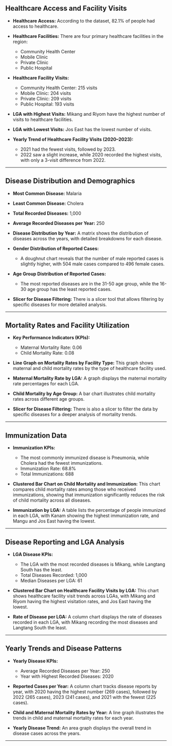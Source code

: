 ## Healthcare Access and Facility Visits
- **Healthcare Access:** According to the dataset, 82.1% of people had access to healthcare.  
- **Healthcare Facilities:** There are four primary healthcare facilities in the region:
  - Community Health Center
  - Mobile Clinic
  - Private Clinic
  - Public Hospital

- **Healthcare Facility Visits:**  
  - Community Health Center: 215 visits  
  - Mobile Clinic: 204 visits  
  - Private Clinic: 209 visits  
  - Public Hospital: 193 visits  

- **LGA with Highest Visits:** Mikang and Riyom have the highest number of visits to healthcare facilities.  
- **LGA with Lowest Visits:** Jos East has the lowest number of visits.

- **Yearly Trend of Healthcare Facility Visits (2020–2023):**  
  - 2021 had the fewest visits, followed by 2023.  
  - 2022 saw a slight increase, while 2020 recorded the highest visits, with only a 3-visit difference from 2022.

---

## Disease Distribution and Demographics
- **Most Common Disease:** Malaria  
- **Least Common Disease:** Cholera  
- **Total Recorded Diseases:** 1,000  
- **Average Recorded Diseases per Year:** 250  

- **Disease Distribution by Year:** A matrix shows the distribution of diseases across the years, with detailed breakdowns for each disease.  
- **Gender Distribution of Reported Cases:**  
  - A doughnut chart reveals that the number of male reported cases is slightly higher, with 504 male cases compared to 496 female cases.  
- **Age Group Distribution of Reported Cases:**  
  - The most reported diseases are in the 31-50 age group, while the 16-30 age group has the least reported cases.

- **Slicer for Disease Filtering:** There is a slicer tool that allows filtering by specific diseases for more detailed analysis.

---

## Mortality Rates and Facility Utilization
- **Key Performance Indicators (KPIs):**  
  - Maternal Mortality Rate: 0.06  
  - Child Mortality Rate: 0.08  

- **Line Graph on Mortality Rates by Facility Type:** This graph shows maternal and child mortality rates by the type of healthcare facility used.  
- **Maternal Mortality Rate by LGA:** A graph displays the maternal mortality rate percentages for each LGA.  
- **Child Mortality by Age Group:** A bar chart illustrates child mortality rates across different age groups.

- **Slicer for Disease Filtering:** There is also a slicer to filter the data by specific diseases for a deeper analysis of mortality trends.

---

## Immunization Data
- **Immunization KPIs:**  
  - The most commonly immunized disease is Pneumonia, while Cholera had the fewest immunizations.  
  - Immunization Rate: 68.8%  
  - Total Immunizations: 688  

- **Clustered Bar Chart on Child Mortality and Immunization:** This chart compares child mortality rates among those who received immunizations, showing that immunization significantly reduces the risk of child mortality across all diseases.

- **Immunization by LGA:** A table lists the percentage of people immunized in each LGA, with Kanam showing the highest immunization rate, and Mangu and Jos East having the lowest.

---

## Disease Reporting and LGA Analysis
- **LGA Disease KPIs:**  
  - The LGA with the most recorded diseases is Mikang, while Langtang South has the least.  
  - Total Diseases Recorded: 1,000  
  - Median Diseases per LGA: 61  

- **Clustered Bar Chart on Healthcare Facility Visits by LGA:** This chart shows healthcare facility visit trends across LGAs, with Mikang and Riyom having the highest visitation rates, and Jos East having the lowest.  

- **Rate of Disease per LGA:** A column chart displays the rate of diseases recorded in each LGA, with Mikang recording the most diseases and Langtang South the least.

---

## Yearly Trends and Disease Patterns
- **Yearly Disease KPIs:**  
  - Average Recorded Diseases per Year: 250  
  - Year with Highest Recorded Diseases: 2020  

- **Reported Cases per Year:** A column chart tracks disease reports by year, with 2020 having the highest number (269 cases), followed by 2022 (265 cases), 2023 (241 cases), and 2021 with the fewest (225 cases).

- **Child and Maternal Mortality Rates by Year:** A line graph illustrates the trends in child and maternal mortality rates for each year.  
- **Yearly Disease Trend:** An area graph displays the overall trend in disease cases across the years.

---


